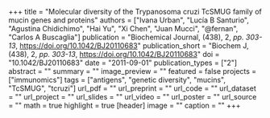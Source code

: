 +++
title = "Molecular diversity of the Trypanosoma cruzi TcSMUG family of mucin genes and proteins"
authors = ["Ivana Urban", "Lucía B Santurio", "Agustina Chidichimo", "Hai Yu", "Xi Chen", "Juan Mucci", "@fernan", "Carlos A Buscaglia"]
publication = "Biochemical Journal, (438), 2, _pp. 303-13_, https://doi.org/10.1042/BJ20110683"
publication_short = "Biochem J, (438), 2, _pp. 303-13_, https://doi.org/10.1042/BJ20110683"
doi = "10.1042/BJ20110683"
date = "2011-09-01"
publication_types = ["2"]
abstract = ""
summary = ""
image_preview = ""
featured = false
projects = ["immunomics"]
tags = ["antigens", "genetic diversity", "mucins", "TcSMUG", "tcruzi"]
url_pdf = ""
url_preprint = ""
url_code = ""
url_dataset = ""
url_project = ""
url_slides = ""
url_video = ""
url_poster = ""
url_source = ""
math = true
highlight = true
[header]
image = ""
caption = ""
+++
